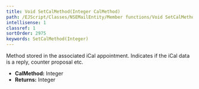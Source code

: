 ```yaml
---
title: Void SetCalMethod(Integer CalMethod)
path: /EJScript/Classes/NSEMailEntity/Member functions/Void SetCalMethod(Integer p_0)
intellisense: 1
classref: 1
sortOrder: 2975
keywords: SetCalMethod(Integer)
---
```



Method stored in the associated iCal appointment. Indicates if the iCal data is a reply, counter proposal etc.



* **CalMethod:** Integer
* **Returns:** Integer


